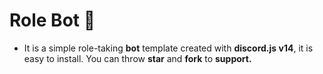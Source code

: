  # Role Bot 🔖
- It is a simple role-taking **bot** template created with **discord.js v14**, it is easy to install. You can throw **star** and **fork** to **support.**
